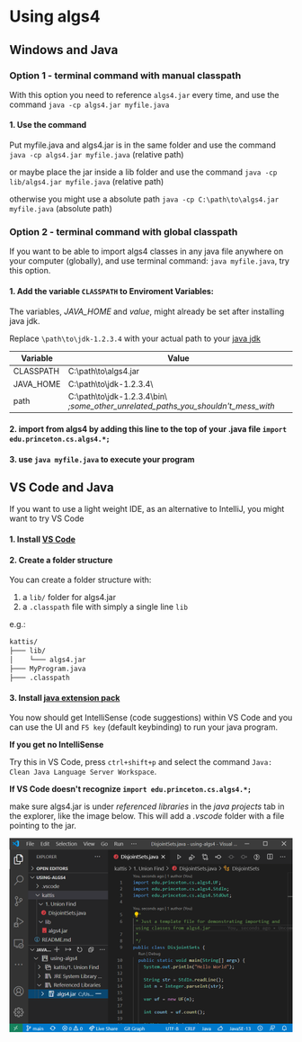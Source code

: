 # Using algs4

## Windows and Java

### Option 1 - terminal command with manual classpath

With this option you need to reference `algs4.jar` every time, and use the command `java -cp algs4.jar myfile.java`

#### 1. Use the command
Put myfile.java and algs4.jar is in the same folder and use the command `java -cp algs4.jar myfile.java` (relative path)

or maybe place the jar inside a lib folder and use the command `java -cp lib/algs4.jar myfile.java` (relative path)

otherwise you might use a absolute path `java -cp C:\path\to\algs4.jar myfile.java` (absolute path)

### Option 2 - terminal command with global classpath

If you want to be able to import algs4 classes in any java file anywhere on your computer (globally), and use terminal command: `java myfile.java`, try this option.

#### 1. Add the variable `CLASSPATH` to Enviroment Variables:

The variables, *JAVA_HOME* and *value*, might already be set after installing java jdk.

Replace `\path\to\jdk-1.2.3.4` with your actual path to your [java jdk](https://github.com/AdoptOpenJDK/openjdk11-binaries/releases/latest)

Variable                | Value    
------------------------|----------
CLASSPATH               |   C:\path\to\algs4.jar
JAVA_HOME               |   C:\path\to\jdk-1.2.3.4\
path                    |   C:\path\to\jdk-1.2.3.4\bin\ *;some_other_unrelated_paths_you_shouldn't_mess_with*

#### 2. import from algs4 by adding this line to the top of your .java file `import edu.princeton.cs.algs4.*;`

#### 3. use `java myfile.java` to execute your program

## VS Code and Java

If you want to use a light weight IDE, as an alternative to IntelliJ, you might want to try VS Code

#### 1. Install [VS Code](https://code.visualstudio.com/)

#### 2. Create a folder structure

You can create a folder structure with:
1. a `lib/` folder for algs4.jar
2. a `.classpath` file with simply a single line `lib`

e.g.:

```
kattis/
├─── lib/
│    └─── algs4.jar
├─── MyProgram.java
├─── .classpath
```

#### 3. Install [java extension pack](https://marketplace.visualstudio.com/items?itemName=vscjava.vscode-java-pack)

You now should get IntelliSense (code suggestions) within VS Code and you can use the UI and `F5 key` (default keybinding) to run your java program.

**If you get no IntelliSense**

Try this in VS Code, press `ctrl+shift+p` and select the command `Java: Clean Java Language Server Workspace`.

**If VS Code doesn't recognize `import edu.princeton.cs.algs4.*;`**

make sure algs4.jar is under *referenced libraries* in the *java projects* tab in the explorer, like the image below. This will add a *.vscode* folder with a file pointing to the jar.

![vscode.png](readme-images/vscode.png)







